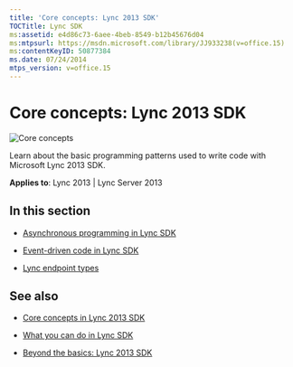 ```yaml
---
title: 'Core concepts: Lync 2013 SDK'
TOCTitle: Lync SDK
ms:assetid: e4d86c73-6aee-4beb-8549-b12b45676d04
ms:mtpsurl: https://msdn.microsoft.com/library/JJ933238(v=office.15)
ms:contentKeyID: 50877384
ms.date: 07/24/2014
mtps_version: v=office.15
---
```


# Core concepts: Lync 2013 SDK

![Core concepts](images/JJ933133.mod_icon_CoreConcepts_long(Office.15).png "Core concepts")

Learn about the basic programming patterns used to write code with Microsoft Lync 2013 SDK.



**Applies to**: Lync 2013 | Lync Server 2013

## In this section

  - [Asynchronous programming in Lync SDK](asynchronous-programming-in-lync-sdk.md)

  - [Event-driven code in Lync SDK](event-driven-code-in-lync-sdk.md)

  - [Lync endpoint types](lync-endpoint-types.md)

## See also

  - [Core concepts in Lync 2013 SDK](core-concepts-in-lync-2013-sdk.md)

  - [What you can do in Lync SDK](what-you-can-do-in-lync-sdk.md)

  - [Beyond the basics: Lync 2013 SDK](beyond-the-basics-lync-2013-sdk.md)

